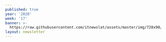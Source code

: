 ```yaml
---
published: true
year: '2020'
week: '17'
banner: >-
  https://raw.githubusercontent.com/itnewslat/assets/master/img/728x90/Banner-Resumen.jpg
layout: newsletter
---
```

